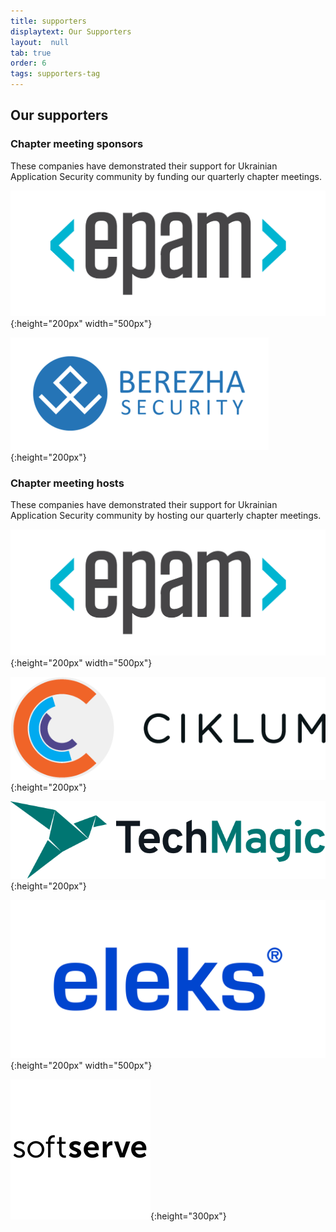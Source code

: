 ```yaml
---
title: supporters
displaytext: Our Supporters
layout:  null
tab: true
order: 6
tags: supporters-tag
---
```


## Our supporters

### Chapter meeting sponsors

These companies have demonstrated their support for Ukrainian
Application Security community by funding our quarterly chapter
meetings.

![EPAM](assets/images/partners/epam.png "EPAM"){:height="200px" width="500px"}

![Berezha Security](assets/images/partners/berezha.png "Berezha Security"){:height="200px"}


### Chapter meeting hosts

These companies have demonstrated their support for Ukrainian
Application Security community by hosting our quarterly chapter
meetings.

![EPAM](assets/images/partners/epam.png "EPAM"){:height="200px" width="500px"}

![Ciklum](assets/images/partners/ciklum.png "Ciklum"){:height="200px"}

![Techmagic](assets/images/partners/tech-magic.png "Techmagic"){:height="200px"}

![Eleks](assets/images/partners/eleks.png "Eleks"){:height="200px" width="500px"}

![SoftServe](assets/images/partners/softserve.jpg "SoftServe"){:height="300px"}
